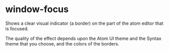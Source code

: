 # window-focus

Shows a clear visual indicator (a border) on the part of the atom editor 
that is focused.

The quality of the effect depends upon the Atom UI theme and the Syntax theme
that you choose, and the colors of the borders.